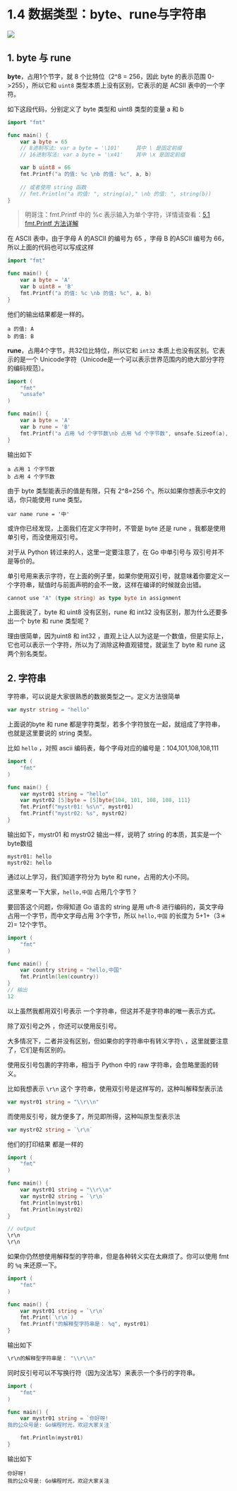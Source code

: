 # 1.4 数据类型：byte、rune与字符串

![](http://image.iswbm.com/20200607145423.png)

## 1. byte 与 rune

**byte**，占用1个节字，就 8 个比特位（2^8 = 256，因此 byte 的表示范围 0->255），所以它和 `uint8` 类型本质上没有区别，它表示的是 ACSII 表中的一个字符。

如下这段代码，分别定义了 byte 类型和 uint8 类型的变量 a 和 b

```go
import "fmt"

func main() {
    var a byte = 65
    // 8进制写法: var a byte = '\101'     其中 \ 是固定前缀
    // 16进制写法: var a byte = '\x41'    其中 \x 是固定前缀

    var b uint8 = 66
    fmt.Printf("a 的值: %c \nb 的值: %c", a, b)
  
    // 或者使用 string 函数
    // fmt.Println("a 的值: ", string(a)," \nb 的值: ", string(b))
}
```

> 明哥注：fmt.Printf 中的 %c 表示输入为单个字符，详情请查看：[5.1 fmt.Printf 方法详解](http://golang.iswbm.com/c05/c05_01.html)

在 ASCII 表中，由于字母 A 的ASCII 的编号为 65 ，字母 B 的ASCII 编号为 66，所以上面的代码也可以写成这样

```go
import "fmt"

func main() {
	var a byte = 'A'
	var b uint8 = 'B'
    fmt.Printf("a 的值: %c \nb 的值: %c", a, b)
}
```

他们的输出结果都是一样的。

```
a 的值: A 
b 的值: B
```



**rune**，占用4个字节，共32位比特位，所以它和 `int32` 本质上也没有区别。它表示的是一个 Unicode字符（Unicode是一个可以表示世界范围内的绝大部分字符的编码规范）。

```go
import (
	"fmt"
	"unsafe"
)

func main() {
	var a byte = 'A'
	var b rune = 'B'
	fmt.Printf("a 占用 %d 个字节数\nb 占用 %d 个字节数", unsafe.Sizeof(a), unsafe.Sizeof(b))
}
```

输出如下

```
a 占用 1 个字节数
b 占用 4 个字节数
```



由于 byte 类型能表示的值是有限，只有 2^8=256 个。所以如果你想表示中文的话，你只能使用 rune 类型。

```ro
var name rune = '中'
```



或许你已经发现，上面我们在定义字符时，不管是 byte 还是 rune ，我都是使用单引号，而没使用双引号。

对于从 Python 转过来的人，这里一定要注意了，在 Go 中单引号与 双引号并不是等价的。

单引号用来表示字符，在上面的例子里，如果你使用双引号，就意味着你要定义一个字符串，赋值时与前面声明的会不一致，这样在编译的时候就会出错。

```go
cannot use "A" (type string) as type byte in assignment
```



上面我说了，byte 和 uint8 没有区别，rune 和 int32 没有区别，那为什么还要多出一个 byte 和 rune 类型呢？

理由很简单，因为uint8 和 int32 ，直观上让人以为这是一个数值，但是实际上，它也可以表示一个字符，所以为了消除这种直观错觉，就诞生了 byte 和 rune 这两个别名类型。



## 2. 字符串

字符串，可以说是大家很熟悉的数据类型之一。定义方法很简单

```go
var mystr string = "hello"
```



上面说的byte 和 rune 都是字符类型，若多个字符放在一起，就组成了字符串，也就是这里要说的 string 类型。

比如 `hello` ，对照 ascii 编码表，每个字母对应的编号是：104,101,108,108,111

```go
import (
	"fmt"
)

func main() {
    var mystr01 string = "hello"
	var mystr02 [5]byte = [5]byte{104, 101, 108, 108, 111}
    fmt.Printf("mystr01: %s\n", mystr01)
	fmt.Printf("mystr02: %s", mystr02)
}
```

输出如下，mystr01 和 mystr02 输出一样，说明了 string 的本质，其实是一个 byte数组

```
mystr01: hello
mystr02: hello
```



通过以上学习，我们知道字符分为 byte 和 rune，占用的大小不同。

这里来考一下大家，`hello,中国` 占用几个字节？

要回答这个问题，你得知道 Go 语言的 string 是用 uft-8 进行编码的，英文字母占用一个字节，而中文字母占用 3个字节，所以 `hello,中国` 的长度为 5+1+（3＊2)= 12个字节。

```go
import (
	"fmt"
)

func main() {
	var country string = "hello,中国"
	fmt.Println(len(country))
}
// 输出
12
```



以上虽然我都用双引号表示 一个字符串，但这并不是字符串的唯一表示方式。

除了双引号之外 ，你还可以使用反引号。

大多情况下，二者并没有区别，但如果你的字符串中有转义字符`\` ，这里就要注意了，它们是有区别的。

使用反引号包裹的字符串，相当于 Python 中的 raw 字符串，会忽略里面的转义。

比如我想表示 `\r\n` 这个 字符串，使用双引号是这样写的，这种叫解释型表示法

```go
var mystr01 string = "\\r\\n"
```

而使用反引号，就方便多了，所见即所得，这种叫原生型表示法

```go
var mystr02 string = `\r\n`
```

他们的打印结果 都是一样的

```go
import (
	"fmt"
)

func main() {
	var mystr01 string = "\\r\\n"
	var mystr02 string = `\r\n`
	fmt.Println(mystr01)
	fmt.Println(mystr02)
}

// output
\r\n
\r\n
```

如果你仍然想使用解释型的字符串，但是各种转义实在太麻烦了。你可以使用 fmt 的 `%q` 来还原一下。

```go
import (
    "fmt"
)

func main() {
    var mystr01 string = `\r\n`
    fmt.Print(`\r\n`)
    fmt.Printf("的解释型字符串是： %q", mystr01)
}
```

输出如下

```go
\r\n的解释型字符串是： "\\r\\n"
```



同时反引号可以不写换行符（因为没法写）来表示一个多行的字符串。

```go
import (
	"fmt"
)

func main() {
	var mystr01 string = `你好呀!
我的公众号是: Go编程时光，欢迎大家关注`

	fmt.Println(mystr01)
}
```

输出如下

```
你好呀!
我的公众号是: Go编程时光，欢迎大家关注
```



